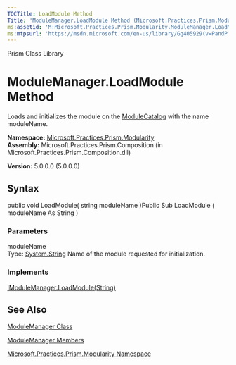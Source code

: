 ```yaml
---
TOCTitle: LoadModule Method
Title: 'ModuleManager.LoadModule Method (Microsoft.Practices.Prism.Modularity)'
ms:assetid: 'M:Microsoft.Practices.Prism.Modularity.ModuleManager.LoadModule(System.String)'
ms:mtpsurl: 'https://msdn.microsoft.com/en-us/library/Gg405929(v=PandP.50)'
---
```


Prism Class Library

ModuleManager.LoadModule Method
===================================

Loads and initializes the module on the [ModuleCatalog](https://msdn.microsoft.com/p:microsoft.practices.prism.modularity.modulemanager.modulecatalog) with the name moduleName.

**Namespace:** [Microsoft.Practices.Prism.Modularity](https://msdn.microsoft.com/n:microsoft.practices.prism.modularity)
**Assembly:** Microsoft.Practices.Prism.Composition (in Microsoft.Practices.Prism.Composition.dll)

**Version:** 5.0.0.0 (5.0.0.0)

## Syntax


public void LoadModule( string moduleName )Public Sub LoadModule ( moduleName As String )

### Parameters

moduleName  
Type: [System.String](http://msdn.microsoft.com/en-us/library/s1wwdcbf)
Name of the module requested for initialization.

### Implements

[IModuleManager.LoadModule(String)](https://msdn.microsoft.com/m:microsoft.practices.prism.modularity.imodulemanager.loadmodule(system.string))

See Also
--------


[ModuleManager Class](https://msdn.microsoft.com/t:microsoft.practices.prism.modularity.modulemanager)

[ModuleManager Members](https://msdn.microsoft.com/allmembers.t:microsoft.practices.prism.modularity.modulemanager)

[Microsoft.Practices.Prism.Modularity Namespace](https://msdn.microsoft.com/n:microsoft.practices.prism.modularity)
